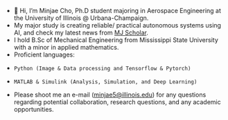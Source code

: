 - 👋 Hi, I’m Minjae Cho, Ph.D student majoring in Aerospace Engineering at the University of Illinois @ Urbana-Champaign.
- My major study is creating reliable/ practical autonomous systems using AI, and check my latest news from [MJ Scholar](https://scholar.google.com/citations?user=w2klAW4AAAAJ&hl=en).
- I hold B.Sc of Mechanical Engineering from Mississippi State University with a minor in applied mathematics.
- Proficient languages:
-     Python (Image & Data processing and Tensorflow & Pytorch)
-     MATLAB & Simulink (Analysis, Simulation, and Deep Learning)
- Please shoot me an e-mail (minjae5@illinois.edu) for any questions regarding potential collaboration, research questions, and any academic opportunities.
<!---
Mgineer117/Mgineer117 is a ✨ special ✨ repository because its `README.md` (this file) appears on your GitHub profile.
You can click the Preview link to take a look at your changes.
--->
